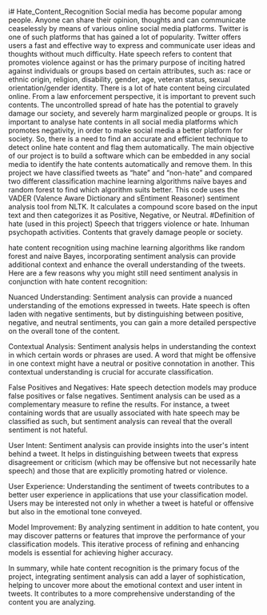 i# Hate_Content_Recognition
Social media has become popular among people. Anyone can share their opinion, thoughts and can communicate ceaselessly by means of various online social media platforms. Twitter is one of such platforms that has gained a lot of popularity. Twitter offers users a fast and effective way to express and communicate user ideas and thoughts without much difficulty. Hate speech refers to content that promotes violence against or has the primary purpose of inciting hatred against individuals or groups based on certain attributes, such as: race or ethnic origin, religion, disability, gender, age, veteran status, sexual orientation/gender identity. There is a lot of hate content being circulated online. From a law enforcement perspective, it is important to prevent such contents. The uncontrolled spread of hate has the potential to gravely damage our society, and severely harm marginalized people or groups. It is important to analyse hate contents in all social media platforms which promotes negativity, in order to make social media a better platform for society. So, there is a need to find an accurate and efficient technique to detect online hate content and flag them automatically. The main objective of our project is to build a software which can be embedded in any social media to identify the hate contents automatically and remove them. In this project we have classified tweets as “hate” and “non-hate” and compared two different classification machine learning algorithms naïve bayes and random forest to find which algorithm suits better. This code uses the VADER (Valence Aware Dictionary and sEntiment Reasoner) sentiment analysis tool from NLTK. It calculates a compound score based on the input text and then categorizes it as Positive, Negative, or Neutral. #Definition of hate (used in this project) Speech that triggers violence or hate. Inhuman psychopath activities. Contents that gravely damage people or society.

hate content recognition using machine learning algorithms like random forest and naive Bayes, incorporating sentiment analysis can provide additional context and enhance the overall understanding of the tweets. Here are a few reasons why you might still need sentiment analysis in conjunction with hate content recognition:

Nuanced Understanding: Sentiment analysis can provide a nuanced understanding of the emotions expressed in tweets. Hate speech is often laden with negative sentiments, but by distinguishing between positive, negative, and neutral sentiments, you can gain a more detailed perspective on the overall tone of the content.

Contextual Analysis: Sentiment analysis helps in understanding the context in which certain words or phrases are used. A word that might be offensive in one context might have a neutral or positive connotation in another. This contextual understanding is crucial for accurate classification.

False Positives and Negatives: Hate speech detection models may produce false positives or false negatives. Sentiment analysis can be used as a complementary measure to refine the results. For instance, a tweet containing words that are usually associated with hate speech may be classified as such, but sentiment analysis can reveal that the overall sentiment is not hateful.

User Intent: Sentiment analysis can provide insights into the user's intent behind a tweet. It helps in distinguishing between tweets that express disagreement or criticism (which may be offensive but not necessarily hate speech) and those that are explicitly promoting hatred or violence.

User Experience: Understanding the sentiment of tweets contributes to a better user experience in applications that use your classification model. Users may be interested not only in whether a tweet is hateful or offensive but also in the emotional tone conveyed.

Model Improvement: By analyzing sentiment in addition to hate content, you may discover patterns or features that improve the performance of your classification models. This iterative process of refining and enhancing models is essential for achieving higher accuracy.

In summary, while hate content recognition is the primary focus of the project, integrating sentiment analysis can add a layer of sophistication, helping to uncover more about the emotional context and user intent in tweets. It contributes to a more comprehensive understanding of the content you are analyzing.
